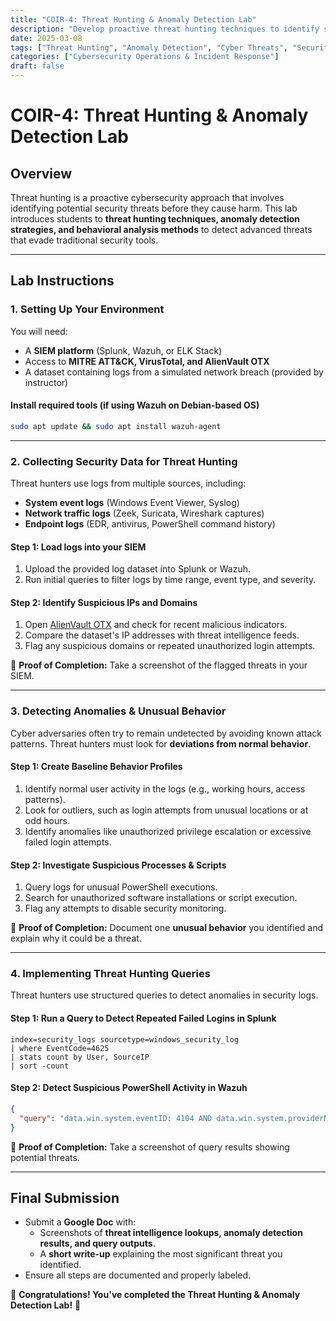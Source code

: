 ```yaml
---
title: "COIR-4: Threat Hunting & Anomaly Detection Lab"
description: "Develop proactive threat hunting techniques to identify security anomalies and potential cyber threats."
date: 2025-03-08
tags: ["Threat Hunting", "Anomaly Detection", "Cyber Threats", "Security Monitoring"]
categories: ["Cybersecurity Operations & Incident Response"]
draft: false
---
```


# COIR-4: Threat Hunting & Anomaly Detection Lab

## **Overview**
Threat hunting is a proactive cybersecurity approach that involves identifying potential security threats before they cause harm. This lab introduces students to **threat hunting techniques, anomaly detection strategies, and behavioral analysis methods** to detect advanced threats that evade traditional security tools.

---

## **Lab Instructions**

### **1. Setting Up Your Environment**
You will need:
- A **SIEM platform** (Splunk, Wazuh, or ELK Stack)
- Access to **MITRE ATT&CK, VirusTotal, and AlienVault OTX**
- A dataset containing logs from a simulated network breach (provided by instructor)

#### **Install required tools (if using Wazuh on Debian-based OS)**
```bash
sudo apt update && sudo apt install wazuh-agent
```

---

### **2. Collecting Security Data for Threat Hunting**
Threat hunters use logs from multiple sources, including:
- **System event logs** (Windows Event Viewer, Syslog)
- **Network traffic logs** (Zeek, Suricata, Wireshark captures)
- **Endpoint logs** (EDR, antivirus, PowerShell command history)

#### **Step 1: Load logs into your SIEM**
1. Upload the provided log dataset into Splunk or Wazuh.
2. Run initial queries to filter logs by time range, event type, and severity.

#### **Step 2: Identify Suspicious IPs and Domains**
1. Open [AlienVault OTX](https://otx.alienvault.com) and check for recent malicious indicators.
2. Compare the dataset's IP addresses with threat intelligence feeds.
3. Flag any suspicious domains or repeated unauthorized login attempts.

📝 **Proof of Completion:** Take a screenshot of the flagged threats in your SIEM.

---

### **3. Detecting Anomalies & Unusual Behavior**
Cyber adversaries often try to remain undetected by avoiding known attack patterns. Threat hunters must look for **deviations from normal behavior**.

#### **Step 1: Create Baseline Behavior Profiles**
1. Identify normal user activity in the logs (e.g., working hours, access patterns).
2. Look for outliers, such as login attempts from unusual locations or at odd hours.
3. Identify anomalies like unauthorized privilege escalation or excessive failed login attempts.

#### **Step 2: Investigate Suspicious Processes & Scripts**
1. Query logs for unusual PowerShell executions.
2. Search for unauthorized software installations or script execution.
3. Flag any attempts to disable security monitoring.

📝 **Proof of Completion:** Document one **unusual behavior** you identified and explain why it could be a threat.

---

### **4. Implementing Threat Hunting Queries**
Threat hunters use structured queries to detect anomalies in security logs.

#### **Step 1: Run a Query to Detect Repeated Failed Logins in Splunk**
```splunk
index=security_logs sourcetype=windows_security_log
| where EventCode=4625
| stats count by User, SourceIP
| sort -count
```

#### **Step 2: Detect Suspicious PowerShell Activity in Wazuh**
```json
{
  "query": "data.win.system.eventID: 4104 AND data.win.system.providerName: 'PowerShell' AND data.win.event_data.ScriptBlockText: '*Invoke-Mimikatz*'"
}
```

📝 **Proof of Completion:** Take a screenshot of query results showing potential threats.

---

## **Final Submission**
- Submit a **Google Doc** with:
  - Screenshots of **threat intelligence lookups, anomaly detection results, and query outputs**.
  - A **short write-up** explaining the most significant threat you identified.
- Ensure all steps are documented and properly labeled.

🚀 **Congratulations! You've completed the Threat Hunting & Anomaly Detection Lab!** 🚀
